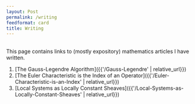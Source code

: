 ```yaml
---
layout: Post
permalink: /writing
feedformat: card
title: Writing
---
```

<br/>
This page contains links to (mostly expository) mathematics articles I have written.

1. [The Gauss-Legendre Algorithm]({{'/Gauss-Legendre' | relative_url}})
2. [The Euler Characteristic is the Index of an Operator]({{'/Euler-Characteristic-is-an-Index' | relative_url}})
3. [Local Systems as Locally Constant Sheaves]({{'/Local-Systems-as-Locally-Constant-Sheaves' | relative_url}})
